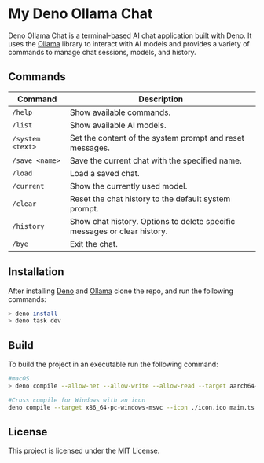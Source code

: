 # My Deno Ollama Chat

Deno Ollama Chat is a terminal-based AI chat application built with Deno. It uses the [Ollama](https://ollama.com/) library to interact with AI models and provides a variety of commands to manage chat sessions, models, and history.

## Commands

| Command           | Description                                                                 |
|--------------------|-----------------------------------------------------------------------------|
| `/help`           | Show available commands.                                                   |
| `/list`           | Show available AI models.                                                  |
| `/system <text>`  | Set the content of the system prompt and reset messages.                   |
| `/save <name>`    | Save the current chat with the specified name.                             |
| `/load`           | Load a saved chat.                                                        |
| `/current`        | Show the currently used model.                                             |
| `/clear`          | Reset the chat history to the default system prompt.                         |
| `/history`        | Show chat history. Options to delete specific messages or clear history.   |
| `/bye`            | Exit the chat.                                                            |

## Installation
After installing [Deno](https://deno.com/) and [Ollama](https://ollama.com/) clone the repo, and run the following commands:

```bash
> deno install 
> deno task dev
```

## Build
To build the project in an executable run the following command:

```bash
#macOS
> deno compile --allow-net --allow-write --allow-read --target aarch64-apple-darwin main.ts

#Cross compile for Windows with an icon
deno compile --target x86_64-pc-windows-msvc --icon ./icon.ico main.ts
```
## License
This project is licensed under the MIT License. 
```